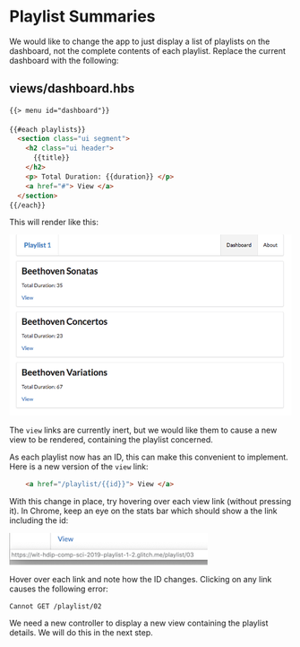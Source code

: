 # Playlist Summaries

We would like to change the app to just display a list of playlists on the dashboard, not the complete contents of each playlist. Replace the current dashboard with the following:

## views/dashboard.hbs

~~~html
{{> menu id="dashboard"}}

{{#each playlists}}
  <section class="ui segment">
    <h2 class="ui header">
      {{title}}
    </h2>
    <p> Total Duration: {{duration}} </p>
    <a href="#"> View </a>
  </section>
{{/each}}
~~~

This will render like this:

![](img/01.png)

The `view` links are currently inert, but we would like them to cause a new view to be rendered, containing the playlist concerned.

As each playlist now has an ID, this can make this convenient to implement. Here is a new version of the `view` link:

~~~html
    <a href="/playlist/{{id}}"> View </a>
~~~

With this change in place, try hovering over each view link (without pressing it). In Chrome, keep an eye on the stats bar which should show a the link including the id:

![](img/02.png)

Hover over each link and note how the ID changes. Clicking on any link causes the following error:

~~~
Cannot GET /playlist/02
~~~

We need a new controller to display a new view containing the playlist details. We will do this in the next step.
